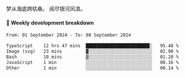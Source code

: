 梦从海底跨枯桑。
阅尽银河风浪。


#### 📝 Weekly development breakdown

<!--START_SECTION:waka-->

```txt
From: 01 September 2024 - To: 08 September 2024

TypeScript    12 hrs 47 mins  ████████████████████████░   95.48 %
Image (svg)   23 mins         ▓░░░░░░░░░░░░░░░░░░░░░░░░   02.90 %
Bash          10 mins         ▒░░░░░░░░░░░░░░░░░░░░░░░░   01.28 %
JavaScript    1 min           ░░░░░░░░░░░░░░░░░░░░░░░░░   00.16 %
Other         1 min           ░░░░░░░░░░░░░░░░░░░░░░░░░   00.14 %
```

<!--END_SECTION:waka-->



